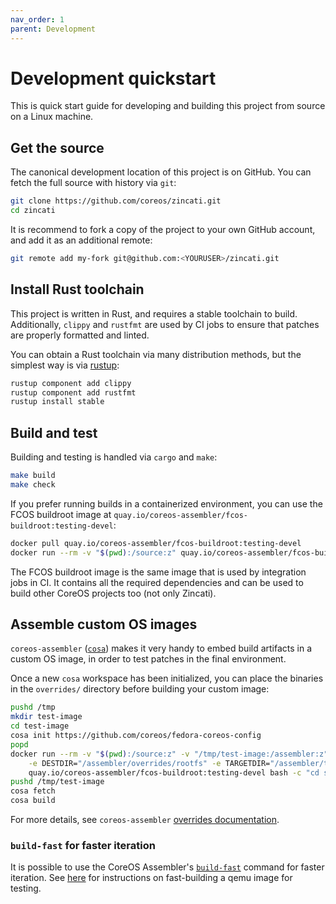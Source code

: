 ```yaml
---
nav_order: 1
parent: Development
---
```


# Development quickstart

This is quick start guide for developing and building this project from source on a Linux machine.

## Get the source

The canonical development location of this project is on GitHub. You can fetch the full source with history via `git`:

```sh
git clone https://github.com/coreos/zincati.git
cd zincati
```

It is recommend to fork a copy of the project to your own GitHub account, and add it as an additional remote:

```sh
git remote add my-fork git@github.com:<YOURUSER>/zincati.git
```

## Install Rust toolchain

This project is written in Rust, and requires a stable toolchain to build. Additionally, `clippy` and `rustfmt` are used by CI jobs to ensure that patches are properly formatted and linted.

You can obtain a Rust toolchain via many distribution methods, but the simplest way is via [rustup](https://rustup.rs/):

```sh
rustup component add clippy
rustup component add rustfmt
rustup install stable
```

## Build and test

Building and testing is handled via `cargo` and `make`:

```sh
make build
make check
```

If you prefer running builds in a containerized environment, you can use the FCOS buildroot image at `quay.io/coreos-assembler/fcos-buildroot:testing-devel`:

```sh
docker pull quay.io/coreos-assembler/fcos-buildroot:testing-devel
docker run --rm -v "$(pwd):/source:z" quay.io/coreos-assembler/fcos-buildroot:testing-devel bash -c "cd source; make"
```

The FCOS buildroot image is the same image that is used by integration jobs in CI.
It contains all the required dependencies and can be used to build other CoreOS projects too (not only Zincati).

## Assemble custom OS images

`coreos-assembler` ([`cosa`](https://github.com/coreos/coreos-assembler)) makes it very handy to embed build artifacts in a custom OS image, in order to test patches in the final environment.

Once a new `cosa` workspace has been initialized, you can place the binaries in the `overrides/` directory before building your custom image:

```sh
pushd /tmp
mkdir test-image
cd test-image
cosa init https://github.com/coreos/fedora-coreos-config
popd
docker run --rm -v "$(pwd):/source:z" -v "/tmp/test-image:/assembler:z" \
    -e DESTDIR="/assembler/overrides/rootfs" -e TARGETDIR="/assembler/tmp/zincati/target" \
    quay.io/coreos-assembler/fcos-buildroot:testing-devel bash -c "cd source; make install"
pushd /tmp/test-image
cosa fetch
cosa build
```

For more details, see `coreos-assembler` [overrides documentation](https://coreos.github.io/coreos-assembler/working/#using-overrides).

### `build-fast` for faster iteration

It is possible to use the CoreOS Assembler's [`build-fast`][build-fast-cmd] command for faster iteration.
See [here][build-fast-instructions] for instructions on fast-building a qemu image for testing.

[build-fast-cmd]: https://github.com/coreos/coreos-assembler/blob/main/src/cmd-build-fast
[build-fast-instructions]: https://github.com/coreos/coreos-assembler/blob/2f834d37353ca5f40b460eae2aea73ef995bc710/docs/kola/external-tests.md#fast-build-and-iteration-on-your-projects-tests
